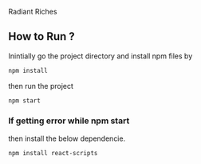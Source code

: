 Radiant Riches

## How to Run ?

Inintially go the project directory and install npm files by

```bash
npm install
```
then run the project
```bash
npm start
```

### If getting error while npm start

then install the below dependencie.

```bash
npm install react-scripts
```
